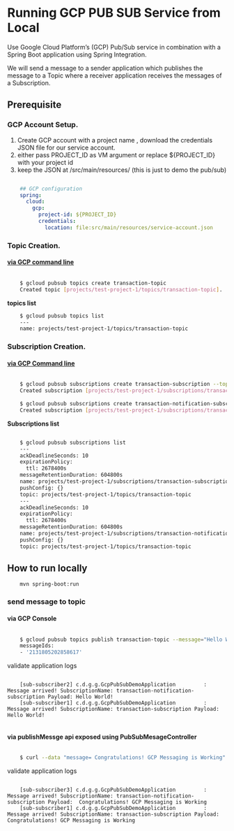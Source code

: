 # Running GCP PUB SUB Service from Local 

Use Google Cloud Platform’s (GCP) Pub/Sub service in combination with a Spring Boot application using Spring Integration. 

We will send a message to a sender application which publishes the message to a Topic where a receiver application receives the messages of a Subscription.


## Prerequisite

### GCP Account Setup. 

1. Create GCP account with a project name , download the credentials JSON file for our service account.
2. either pass PROJECT_ID as VM argument or replace ${PROJECT_ID} with your project id
3. keep the JSON at /src/main/resources/
(this is just to demo the pub/sub)

```yaml

	## GCP configuration
	spring:
	  cloud:
	    gcp:
	      project-id: ${PROJECT_ID}
	      credentials:
	        location: file:src/main/resources/service-account.json
```

### Topic Creation. 

#### [via GCP command line](https://cloud.google.com/sdk/gcloud/reference/pubsub/topics/create) 

```sh

	$ gcloud pubsub topics create transaction-topic
	Created topic [projects/test-project-1/topics/transaction-topic].
```

**topics list**
```sh	
	$ gcloud pubsub topics list
	---
	name: projects/test-project-1/topics/transaction-topic

```


### Subscription Creation. 

#### [via GCP Command line](https://cloud.google.com/sdk/gcloud/reference/pubsub/subscriptions/create)

```sh

	$ gcloud pubsub subscriptions create transaction-subscription --topic=transaction-topic
	Created subscription [projects/test-project-1/subscriptions/transaction-subscription].
	
	$ gcloud pubsub subscriptions create transaction-notification-subscription --topic=transaction-topic
	Created subscription [projects/test-project-1/subscriptions/transaction-notification-subscription].

```

**Subscriptions list**

```sh

	$ gcloud pubsub subscriptions list
	---
	ackDeadlineSeconds: 10
	expirationPolicy:
	  ttl: 2678400s
	messageRetentionDuration: 604800s
	name: projects/test-project-1/subscriptions/transaction-subscription
	pushConfig: {}
	topic: projects/test-project-1/topics/transaction-topic
	---
	ackDeadlineSeconds: 10
	expirationPolicy:
	  ttl: 2678400s
	messageRetentionDuration: 604800s
	name: projects/test-project-1/subscriptions/transaction-notification-subscription
	pushConfig: {}
	topic: projects/test-project-1/topics/transaction-topic

```

## How to run locally

```
	mvn spring-boot:run 
```

### send message to topic

#### via GCP Console 

```sh

	$ gcloud pubsub topics publish transaction-topic --message="Hello World!"
	messageIds:
	- '2131805202858617'
```

validate application logs

```

	[sub-subscriber2] c.d.g.g.GcpPubSubDemoApplication         : Message arrived! SubscriptionName: transaction-notification-subscription Payload: Hello World!
	[sub-subscriber1] c.d.g.g.GcpPubSubDemoApplication         : Message arrived! SubscriptionName: transaction-subscription Payload: Hello World!


```


#### via publishMessge api exposed using PubSubMesageController

```sh

	$ curl --data "message= Congratulations! GCP Messaging is Working" localhost:8181/publishMessage

``` 


validate application logs

```

	[sub-subscriber3] c.d.g.g.GcpPubSubDemoApplication         : Message arrived! SubscriptionName: transaction-notification-subscription Payload:  Congratulations! GCP Messaging is Working
	[sub-subscriber1] c.d.g.g.GcpPubSubDemoApplication         : Message arrived! SubscriptionName: transaction-subscription Payload:  Congratulations! GCP Messaging is Working

```
